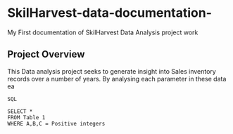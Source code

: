 # SkilHarvest-data-documentation-
My First documentation of SkilHarvest Data Analysis project work 
## Project Overview
This Data analysis project seeks to generate insight into Sales inventory records over a number of years. By analysing each parameter in these data ea 
```
SQL

SELECT *
FROM Table 1
WHERE A,B,C = Positive integers
```
